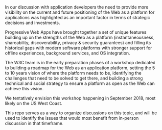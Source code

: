 In our discussion with application developers the need to provide more visibility on the current and future positioning of the Web as a platform for applications was highlighted as an important factor in terms of strategic decisions and investments.

Progressive Web Apps have brought together a set of unique features building up on the strengths of the Web as a platform (instantaneousness, shareability, discoverability, privacy & security guarantees) and filling its historical gaps with modern software platforms with stronger support for offline experiences, background services, and OS integration.

The W3C team is in the early preparation phases of a workshop dedicated to building a roadmap for the Web as an application platform, setting the 5 to 10 years vision of where the platform needs to be, identifying the challenges that need to be solved to get there, and building a strong technical and social strategy to ensure a platform as open as the Web can achieve this vision.

We tentatively envision this workshop happening in September 2018, most
likely on the US West Coast.

This repo serves as a way to organize discussions on this topic, and will be used to identify the issues that would most benefit from in-person discussion in that timeframe.